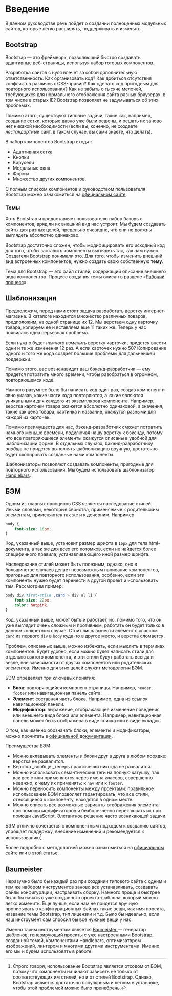 # Введение

В данном руководстве речь пойдет о создании полноценных модульных сайтов, которые легко расширять, поддерживать и изменять.

## Bootstrap

Bootstrap — это фреймворк, позволяющий быстро создавать адаптивные веб-страницы, используя набор готовых компонентов.

Разработка сайтов с нуля влечет за собой дополнительную ответственность. Как организовать код? Как добиться отсутствия конфликтов различных CSS-правил? Как сделать код пригодным для повторного использования? Как не забыть о тысяче мелочей, требующихся для нормального отображения сайта разных браузерах, в том числе в старых IE? Bootstrap позволяет не задумываться об этих проблемах.

Помимо этого, существуют типовые задачи, такие как, например, создание сетки, которые давно уже были решены, и решать их заново нет никакой необходимости \(если вы, конечно, не создаете _нестандартный_ сайт, в таком случае, вы сами знаете, что делать\).

В набор компонентов Bootstrap входят:

* Адаптивная сетка
* Кнопки
* Карусели
* Модальные окна
* Формы
* Множество других компонентов.

С полным списком компонентов и руководством пользователя Bootstrap можно ознакомиться на [официальном сайте](https://getbootstrap.com/).

### Темы

Хотя Bootstrap и предоставляет пользователю набор базовых компонентов, вряд ли их внешний вид нас устроит. Мы будем создавать сайты для разных целей, предельно очевидно, что они не должны выглядеть абсолютно одинаково.

Bootstrap достаточно сложен, чтобы модифицировать его исходный код для того, чтобы заставить компоненты выглядеть так, как нам нужно. Создатели Bootstrap понимали это. Для того, чтобы изменить внешний вид встроенных компонентов, нужно создать свою собственную **тему**.

Тема для Bootstrap — это файл стилей, содержащий описание внешнего вида компонентов. Процесс создания темы описан в разделе «[Рабочий процесс](/rabochii-protsess.md)».

## Шаблонизация

Предположим, перед нами стоит задача разработать верстку интернет-магазина. В каталоге находится множество различных товаров, предположим, на одной странице их 12. Мы верстаем одну карточку товара, копируем ее и вставляем еще 11 таких же. Теперь у нас появилась одна серьезная проблема.

Если нужно будет _немного изменить_ верстку карточки, придется внести одни и те же изменения 12 раз. А если карточек нужно 50? Копирование одного и того же кода создает большие проблемы для дальнейшей поддержки.

Помимо этого, вас возненавидит ваш бэкенд-разработчик — ему придется потратить много времени, чтобы разобраться в огромном, повторяющемся коде.

Намного разумнее было бы написать код один раз, создав компонент и явно указав, какие части кода повторяются, а какие являются уникальными для каждого из экземпляров компонента. Например, верстка карточки товара окажется абсолютно одинаковой, а значения, такие как цена товара, картинка и название, окажутся разными для каждой из карточек.

Помимо преимуществ для нас, бэкенд-разработчик сможет потратить намного меньше времени, подключая нашу верстку к бэкенду, потому что все повторяющиеся элементы окажутся описаны в удобной для шаблонизации форме. В отдельных случаях, бэкенд-разработчику _вообще_ не придется выполнять шаблонизацию вручную, достаточно будет скопировать созданные нами компоненты.

Шаблонизаторы позволяют создавать компоненты, пригодные для повторного использования. Мы будем использовать шаблонизатор [Handlebars](http://handlebarsjs.com/).

## БЭМ

Одним из главных принципов CSS является наследование стилей. Иными словами, некоторые свойства, применяемые к родительским элементам, применяются так же и к дочерним. Например:

```css
body {
    font-size: 16px;
}
```

Код, указанный выше, установит размер шрифта в `16px` для тела html-документа, а так же для всех его потомков, если не найдется более специфичного правила, устанавливающего иной размер шрифта.

Наследование стилей может быть полезным, однако, оно в большинстве случаев делает невозможным написание компонентов, пригодных для повторного использования, особенно, если эти компоненты нужно будет перенести в другой проект и использовать там. Рассмотрим пример:

```css
body div:first-child .card > div ul li {
    font-size: 22px;
    color: hotpink;
}
```

Код, указанный выше, может быть и работает, но, помимо того, что он уже выглядит очень сложным и противным, работать он будет только в данном конкретном случае. Стоит лишь вынести элемент с классом `card` из первого `div` в `body` куда-то в другое место, и верстка сломается.

Проблем, описанных выше, можно избежать, если мыслить в терминах компонентов. Будет удобно, если можно будет написать стили для отдельно взятого компонента, и эти стили будут работать всегда и везде, вне зависимости от других компонентов или родительских элементов. Именно для этих целей служит методология БЭМ.

БЭМ определяет три ключевых понятия:

* **Блок**: повторяющийся компонент страницы. Например, `header`, `footer` или навигационная панель сайта.
* **Элемент**: составная часть блока. Например, одна из ссылок навигационной панели.
* **Модификатор**: выражение, отображающее изменение поведения или внешнего вида блока или элемента. Например, навигационная панель может быть отображена в виде списка или в виде вкладок.

О том, как именно обозначать блоки, элементы и модификаторы, можно прочитать в [официальной документации](https://ru.bem.info/methodology/quick-start/).

Преимущества БЭМ:

* Можно вкладывать элементы и блоки друг в друга в любом порядке: верстка не развалится.
* Верстка _вообще _теперь практически никогда не развалится.
* Можно использовать семантические теги на полную катушку, так как все стили применяются через имена классов, совершенно неважно, к чему их применять: к `nav` или к `footer`.
* Можно переносить компоненты между проектами: правильное использование БЭМ позволяет гарантировать, что все стили, относящиеся к компоненту, находятся в одном месте.
* Можно описать все возможные варианты отображения элемента при помощи модификаторов и безболезненно переключать их при помощи JavaScript. Элегантное решение часто возникающей задачи.

БЭМ отлично сочетается с компонентным подходом к созданию сайтов, упрощает поддержку, внесение изменений и рекомендуется к использованию[^1].

Более подробно с методологией можно ознакомиться на [официальном сайте](https://ru.bem.info/) или в [этой статье](https://habrahabr.ru/company/yandex/blog/276035/).

## Baumeister

Неразумно было бы каждый раз при создании типового сайта с одним и тем же набором инструментов заново все устанавливать, создавать файлы конфигурации, настраивать сборку. Намного проще и быстрее было бы начать с уже созданного проекта-шаблона, который можно легко изменить. Еще лучше, если нам не придется вручную прописывать в конфигурационных файлах такие вещи, как имя проекта, название темы Bootstrap, тип лицензии и т.д. Было бы идеально, если наш инструмент сам спросил бы все нужные вещи у нас.

Именно таким инструментом является [Baumeister ](https://baumeister.io/)— генератор шаблонов, генерирующий проекты с уже настроенными Bootstrap, созданной темой, компонентами Handlebars, оптимизатором изображений, линтером и многими другими инструментами. Именно его мы и будем использовать в работе.

[^1]: Строго говоря, использование Bootstrap является отходом от БЭМ, потому что компоненты начинают зависеть не только от соответствующих им стилей, но и от стилей Bootstrap. Однако, Bootstrap является достаточно популярным и легким в установке, чтобы этой проблемой можно было пренебречь.

